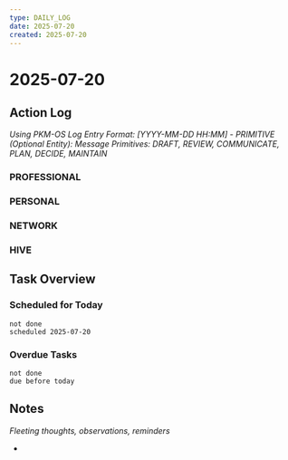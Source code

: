 ```yaml
---
type: DAILY_LOG
date: 2025-07-20
created: 2025-07-20
---
```


# 2025-07-20

## Action Log

_Using PKM-OS Log Entry Format: [YYYY-MM-DD HH:MM] - PRIMITIVE (Optional Entity): Message_
_Primitives: DRAFT, REVIEW, COMMUNICATE, PLAN, DECIDE, MAINTAIN_

### PROFESSIONAL


### PERSONAL


### NETWORK



### HIVE


## Task Overview

### Scheduled for Today
```tasks
not done
scheduled 2025-07-20
```

### Overdue Tasks
```tasks
not done
due before today
```

## Notes

_Fleeting thoughts, observations, reminders_

-

